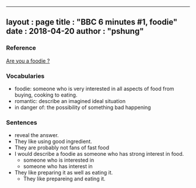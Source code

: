 
---
layout  : page
title   : "BBC 6 minutes #1, foodie"
date       : 2018-04-20
author      : "pshung"
---


### Reference
[Are you a foodie ?](http://www.bbc.co.uk/learningenglish/english/features/6-minute-english/ep-180412)

### Vocabularies
* foodie: someone who is very interested in all aspects of food from buying, cooking to eating.
* romantic: describe an imagined ideal situation
* in danger of: the possibility of something bad happening


### Sentences
* reveal the answer.
* They like using good ingredient.
* They are probably not fans of fast food
* I would describe a foodie as someone who has strong interest in food.
	* someone who is interested in 
	* someone who has interest in
* They like preparing it as well as eating it.
	* They  like prepareing and eating it.
<!--stackedit_data:
eyJoaXN0b3J5IjpbLTM5MDM2NTY1OCwtMTczODkzNTc5Miw4NT
YwMjU4OTksLTE2NzMyNTc1NCwxNDE2MDE0OTk3XX0=
-->
